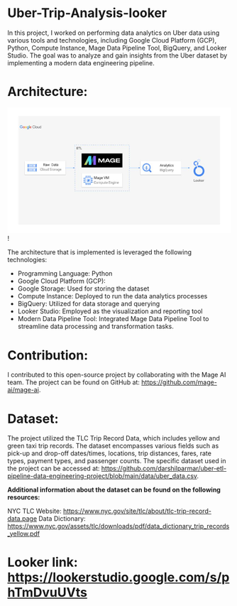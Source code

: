 # Uber-Trip-Analysis-looker
In this project, I worked on performing data analytics on Uber data using various tools and technologies, including Google Cloud Platform (GCP), Python, Compute Instance, Mage Data Pipeline Tool, BigQuery, and Looker Studio. The goal was to analyze and gain insights from the Uber dataset by implementing a modern data engineering pipeline.

# Architecture:

![Architecture](https://github.com/rreshma2604/Uber-Trip-Analysis-looker/blob/main/architecture.jpg?raw=true)!

The architecture that is implemented is leveraged the following technologies:

* Programming Language: Python
* Google Cloud Platform (GCP):
* Google Storage: Used for storing the dataset
* Compute Instance: Deployed to run the data analytics processes
* BigQuery: Utilized for data storage and querying
* Looker Studio: Employed as the visualization and reporting tool
* Modern Data Pipeline Tool: Integrated Mage Data Pipeline Tool to streamline data processing and transformation tasks.

# Contribution:
I contributed to this open-source project by collaborating with the Mage AI team. The project can be found on GitHub at: https://github.com/mage-ai/mage-ai.

# Dataset:
The project utilized the TLC Trip Record Data, which includes yellow and green taxi trip records. The dataset encompasses various fields such as pick-up and drop-off dates/times, locations, trip distances, fares, rate types, payment types, and passenger counts. The specific dataset used in the project can be accessed at: https://github.com/darshilparmar/uber-etl-pipeline-data-engineering-project/blob/main/data/uber_data.csv.

**Additional information about the dataset can be found on the following resources:**

NYC TLC Website: https://www.nyc.gov/site/tlc/about/tlc-trip-record-data.page
Data Dictionary: https://www.nyc.gov/assets/tlc/downloads/pdf/data_dictionary_trip_records_yellow.pdf

# Looker link: https://lookerstudio.google.com/s/phTmDvuUVts
